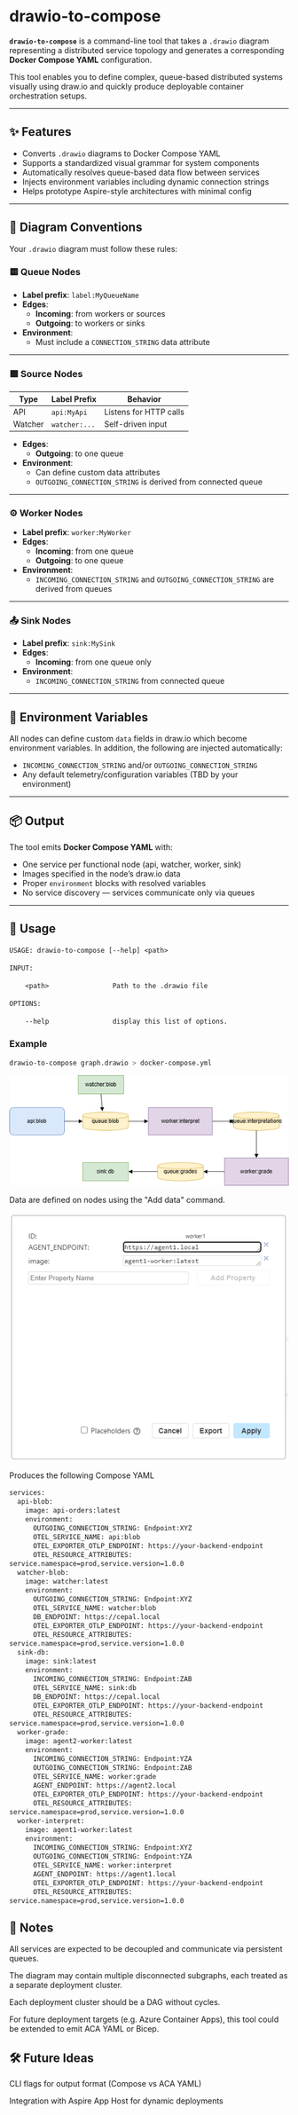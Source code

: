 # drawio-to-compose

**`drawio-to-compose`** is a command-line tool that takes a `.drawio` diagram representing a distributed service topology and generates a corresponding **Docker Compose YAML** configuration.

This tool enables you to define complex, queue-based distributed systems visually using draw.io and quickly produce deployable container orchestration setups.

---

## ✨ Features

- Converts `.drawio` diagrams to Docker Compose YAML
- Supports a standardized visual grammar for system components
- Automatically resolves queue-based data flow between services
- Injects environment variables including dynamic connection strings
- Helps prototype Aspire-style architectures with minimal config

---

## 📘 Diagram Conventions

Your `.drawio` diagram must follow these rules:

### 🟨 **Queue Nodes**
- **Label prefix**: `label:MyQueueName`
- **Edges**:
  - **Incoming**: from workers or sources
  - **Outgoing**: to workers or sinks
- **Environment**:
  - Must include a `CONNECTION_STRING` data attribute

---

### 🟩 **Source Nodes**
| Type     | Label Prefix  | Behavior              |
|----------|---------------|-----------------------|
| API      | `api:MyApi`   | Listens for HTTP calls |
| Watcher  | `watcher:...` | Self-driven input     |

- **Edges**:
  - **Outgoing**: to one queue
- **Environment**:
  - Can define custom data attributes
  - `OUTGOING_CONNECTION_STRING` is derived from connected queue

---

### ⚙️ **Worker Nodes**
- **Label prefix**: `worker:MyWorker`
- **Edges**:
  - **Incoming**: from one queue
  - **Outgoing**: to one queue
- **Environment**:
  - `INCOMING_CONNECTION_STRING` and `OUTGOING_CONNECTION_STRING` are derived from queues

---

### 📤 **Sink Nodes**
- **Label prefix**: `sink:MySink`
- **Edges**:
  - **Incoming**: from one queue only
- **Environment**:
  - `INCOMING_CONNECTION_STRING` from connected queue

---

## 🔧 Environment Variables

All nodes can define custom `data` fields in draw.io which become environment variables. In addition, the following are injected automatically:

- `INCOMING_CONNECTION_STRING` and/or `OUTGOING_CONNECTION_STRING`
- Any default telemetry/configuration variables (TBD by your environment)

---

## 📦 Output

The tool emits **Docker Compose YAML** with:

- One service per functional node (api, watcher, worker, sink)
- Images specified in the node’s draw.io data
- Proper `environment` blocks with resolved variables
- No service discovery — services communicate only via queues

---

## 🚀 Usage
```
USAGE: drawio-to-compose [--help] <path>

INPUT:

    <path>                Path to the .drawio file

OPTIONS:

    --help                display this list of options.
```    

### Example

```bash
drawio-to-compose graph.drawio > docker-compose.yml
```

![Draw.io Graph](./graph.drawio.png)

Data are defined on nodes using the "Add data" command.

![Data on graph](./data-on-graph.png)

Produces the following Compose YAML

```
services:
  api-blob:
    image: api-orders:latest
    environment:
      OUTGOING_CONNECTION_STRING: Endpoint:XYZ
      OTEL_SERVICE_NAME: api:blob
      OTEL_EXPORTER_OTLP_ENDPOINT: https://your-backend-endpoint
      OTEL_RESOURCE_ATTRIBUTES: service.namespace=prod,service.version=1.0.0
  watcher-blob:
    image: watcher:latest
    environment:
      OUTGOING_CONNECTION_STRING: Endpoint:XYZ
      OTEL_SERVICE_NAME: watcher:blob
      DB_ENDPOINT: https://cepal.local
      OTEL_EXPORTER_OTLP_ENDPOINT: https://your-backend-endpoint
      OTEL_RESOURCE_ATTRIBUTES: service.namespace=prod,service.version=1.0.0
  sink-db:
    image: sink:latest
    environment:
      INCOMING_CONNECTION_STRING: Endpoint:ZAB
      OTEL_SERVICE_NAME: sink:db
      DB_ENDPOINT: https://cepal.local
      OTEL_EXPORTER_OTLP_ENDPOINT: https://your-backend-endpoint
      OTEL_RESOURCE_ATTRIBUTES: service.namespace=prod,service.version=1.0.0
  worker-grade:
    image: agent2-worker:latest
    environment:
      INCOMING_CONNECTION_STRING: Endpoint:YZA
      OUTGOING_CONNECTION_STRING: Endpoint:ZAB
      OTEL_SERVICE_NAME: worker:grade
      AGENT_ENDPOINT: https://agent2.local
      OTEL_EXPORTER_OTLP_ENDPOINT: https://your-backend-endpoint
      OTEL_RESOURCE_ATTRIBUTES: service.namespace=prod,service.version=1.0.0
  worker-interpret:
    image: agent1-worker:latest
    environment:
      INCOMING_CONNECTION_STRING: Endpoint:XYZ
      OUTGOING_CONNECTION_STRING: Endpoint:YZA
      OTEL_SERVICE_NAME: worker:interpret
      AGENT_ENDPOINT: https://agent1.local
      OTEL_EXPORTER_OTLP_ENDPOINT: https://your-backend-endpoint
      OTEL_RESOURCE_ATTRIBUTES: service.namespace=prod,service.version=1.0.0
```

## 📌 Notes
All services are expected to be decoupled and communicate via persistent queues.

The diagram may contain multiple disconnected subgraphs, each treated as a separate deployment cluster.

Each deployment cluster should be a DAG without cycles.

For future deployment targets (e.g. Azure Container Apps), this tool could be extended to emit ACA YAML or Bicep.

## 🛠 Future Ideas
CLI flags for output format (Compose vs ACA YAML)

Integration with Aspire App Host for dynamic deployments